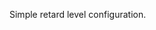 Simple retard level configuration.
<a href="http://imgur.com/WoCJL59"><img src="http://i.imgur.com/WoCJL59.png" alt="" title="Hosted by imgur.com" /></a>
